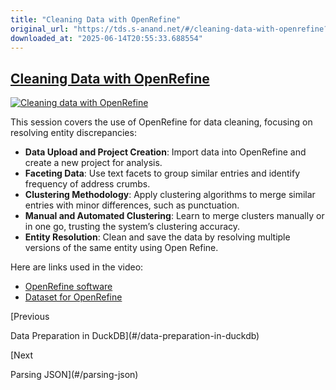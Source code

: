 ```yaml
---
title: "Cleaning Data with OpenRefine"
original_url: "https://tds.s-anand.net/#/cleaning-data-with-openrefine?id=cleaning-data-with-openrefine"
downloaded_at: "2025-06-14T20:55:33.688554"
---
```


[Cleaning Data with OpenRefine](#/cleaning-data-with-openrefine?id=cleaning-data-with-openrefine)
-------------------------------------------------------------------------------------------------

[![Cleaning data with OpenRefine](https://i.ytimg.com/vi_webp/zxEtfHseE84/sddefault.webp)](https://youtu.be/zxEtfHseE84)

This session covers the use of OpenRefine for data cleaning, focusing on resolving entity discrepancies:

* **Data Upload and Project Creation**: Import data into OpenRefine and create a new project for analysis.
* **Faceting Data**: Use text facets to group similar entries and identify frequency of address crumbs.
* **Clustering Methodology**: Apply clustering algorithms to merge similar entries with minor differences, such as punctuation.
* **Manual and Automated Clustering**: Learn to merge clusters manually or in one go, trusting the system’s clustering accuracy.
* **Entity Resolution**: Clean and save the data by resolving multiple versions of the same entity using Open Refine.

Here are links used in the video:

* [OpenRefine software](https://openrefine.org)
* [Dataset for OpenRefine](https://drive.google.com/file/d/1ccu0Xxk8UJUa2Dz4lihmvzhLjvPy42Ai/view)

[Previous

Data Preparation in DuckDB](#/data-preparation-in-duckdb)

[Next

Parsing JSON](#/parsing-json)